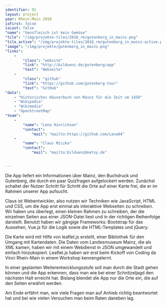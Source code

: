 ```yaml
---
identifier: 91
layout: project
year: Rhein-Main 2018
isFirst: false
isLast: false
"name": "Gensfleisch ist kein Gemüse"
"tile": "/img/projekte-tiles/2018_rm/gutenberg_in_mainz.png"
"tile_active": "/img/projekte-tiles/2018_rm/gutenberg_in_mainz-active.png"
"image": "/img/projekte/gutenberg_in_mainz.png"
"links":
    -
        "class": "website"
        "link": "http://bilduenz.de/gutenberg/app"
        "text": "Webseite"
    -
        "class": "github"
        "link": "https://github.com/gutenberg-tour"
        "text": "GitHub"
"data":
    - "Historisches Häuserbuch von Mainz für die Zeit um 1450"
    - "Wikipedia"
    - "Wikimedia"
    - "OpenStreetMap"
"team":
    -
        "name": "Lena Hinrichsen"
        "contact":
            "mail": "mailto:https://github.com/Lena94"
    -
        "name": "Claus Miczka"
        "contact":
            "mail": "mailto:bilduenz@netxy.de"
                   

---
```

Die App liefert ein Informationen über Mainz, den Buchdruck und Gutenberg, die durch ein paar Quizfragen aufgelockert werden. Zunächst schaltet der Nutzer Schritt für Schritt die Orte auf einer Karte frei, die er im Rahmen unserer App aufsucht.

Claus ist Webentwickler, also nutzen wir Techniken wie JavaScript, HTML und CSS, um die App erst einmal als interaktive Webseiten zu schreiben. Wir haben uns überlegt, einen kleinen Rahmen zu schreiben, der die einzelnen Seiten aus einer JSON-Datei liest und in der richtigen Reihenfolge darstellt. Benutzt haben wir gängige Frameworks: Bootstrap für das Aussehen, Vue.js für die Logik sowie die HTML-Templates und jQuery.

Die Karte wird mit Hilfe von leaflet.js erstellt, einer Bibliothek für den Umgang mit Kartendaten. Die Daten vom Landesmuseum Mainz, die als XML kamen, haben wir mit einem Webdienst in JSON umgewandelt und einfach hinzukopiert. Leaflet.js haben wir erst beim Kickoff von Coding da Vinci Rhein-Main in einem Workshop kennengelernt.

In einer geplanten Weiterentwicklungsstufe soll man durch die Stadt gehen können und die App erkennen, dass man wie bei einer Schnitzeljagd den nächsten Halt erreicht hat. Bislang blendet die App nur die Orte ein, die auf den Seiten erwähnt werden.

Am Ende erfährt man, wie viele Fragen man auf Anhieb richtig beantwortet hat und bei wie vielen Versuchen man beim Raten daneben lag.



